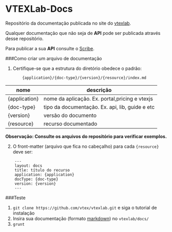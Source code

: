 VTEXLab-Docs
============

Repositório da documentação publicada no site do [vtexlab](http://lab.vtex.com/docs).

Qualquer documentação que não seja de **API** pode ser publicada através desse repositório.

Para publicar a sua **API** consulte o [Scribe](https://github.com/vtex/scribe).

###Como criar um arquivo de documentação

1. Certifique-se que a estrutura do diretório obedece o padrão:

	```
		{application}/{doc-type}/{version}/{resource}/index.md
	```

|nome|descrição|
|---|---------|
|{application}| nome da aplicação. Ex. portal,pricing e vtexjs|
|{doc-type}| tipo da documentação. Ex. api, lib, guide e etc|
|{version}|versão do documento|
|{resource}| recurso documentado|

**Observação: Consulte os arquivos do repositório para verificar exemplos.**

2. O front-matter (arquivo que fica no cabeçalho) para cada `{resource}` deve ser:

```
    ---
	layout: docs
	title: título do recurso
	application: {application}
	docType: {doc-type}
	version: {version}
    ---
```

###Teste
1. `git clone https://github.com/vtex/vtexlab.git` e siga o tutorial de instalação
2.  Insira sua documentação (formato [markdown](http://daringfireball.net/projects/markdown/)) no `vtexlab/docs/`
3.  `grunt`